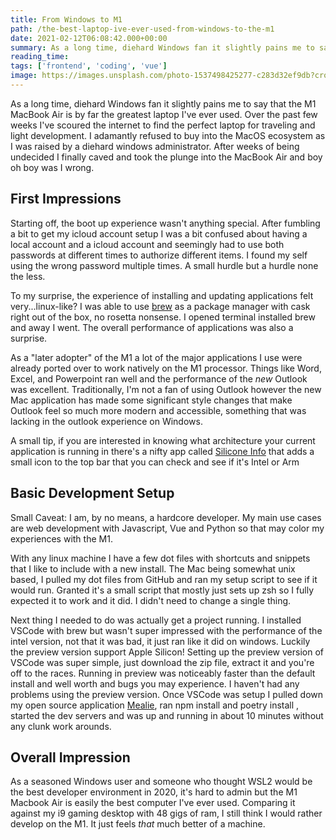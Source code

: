 ```yaml
---
title: From Windows to M1
path: /the-best-laptop-ive-ever-used-from-windows-to-the-m1
date: 2021-02-12T06:08:42.000+00:00
summary: As a long time, diehard Windows fan it slightly pains me to say that the M1 MacBook Air is by far the greatest laptop I've ever used. I adamantly refused to buy into the MacOS ecosystem but after weeks of being undecided on a new laptop I finally caved and took the plunge into the MacBook Air.
reading_time: 
tags: ['frontend', 'coding', 'vue']
image: https://images.unsplash.com/photo-1537498425277-c283d32ef9db?crop=entropy&cs=tinysrgb&fit=max&fm=jpg&ixid=MXwxMTc3M3wwfDF8c2VhcmNofDF8fG1hY2Jvb2t8ZW58MHx8fA&ixlib=rb-1.2.1&q=80&w=2000
---
```


As a long time, diehard Windows fan it slightly pains me to say that the M1 MacBook Air is by far the greatest laptop I've ever used. Over the past few weeks I've scoured the internet to find the perfect laptop for traveling and light development. I adamantly refused to buy into the MacOS ecosystem as I was raised by a diehard windows administrator. After weeks of being undecided I finally caved and took the plunge into the MacBook Air and boy oh boy was I wrong.

First Impressions
-----------------

Starting off, the boot up experience wasn't anything special. After fumbling a bit to get my icloud account setup I was a bit confused about having a local account and a icloud account and seemingly had to use both passwords at different times to authorize different items. I found my self using the wrong password multiple times. A small hurdle but a hurdle none the less. 

To my surprise, the experience of installing and updating applications felt very...linux-like? I was able to use [brew](https://brew.sh/) as a package manager with cask right out of the box, no rosetta nonsense. I opened terminal installed brew and away I went. The overall performance of applications was also a surprise.

As a "later adopter" of the M1 a lot of the major applications I use were already ported over to work natively on the M1 processor. Things like Word, Excel, and Powerpoint ran well and the performance of the *new* Outlook was excellent. Traditionally, I'm not a fan of using Outlook however the new Mac application has made some significant style changes that make Outlook feel so much more modern and accessible, something that was lacking in the outlook experience on Windows. 

A small tip, if you are interested in knowing what architecture your current application is running in there's a nifty app called [Silicone Info](https://apps.apple.com/us/app/silicon-info/id1542271266?mt=12) that adds a small icon to the top bar that you can check and see if it's Intel or Arm 

Basic Development Setup
-----------------------

Small Caveat: I am, by no means, a hardcore developer. My main use cases are web development with Javascript, Vue and Python so that may color my experiences with the M1. 

With any linux machine I have a few dot files with shortcuts and snippets that I like to include with a new install. The Mac being somewhat unix based, I pulled my dot files from GitHub and ran my setup script to see if it would run. Granted it's a small script that mostly just sets up zsh so I fully expected it to work and it did. I didn't need to change a single thing. 

Next thing I needed to do was actually get a project running. I installed VSCode with brew but wasn't super impressed with the performance of the intel version, not that it was bad, it just ran like it did on windows. Luckily the preview version support Apple Silicon! Setting up the preview version of VSCode was super simple, just download the zip file, extract it and you're off to the races. Running in preview was noticeably faster than the default install and well worth and bugs you may experience. I haven't had any problems using the preview version. Once VSCode was setup I pulled down my open source application [Mealie](https://github.com/hay-kot/mealie), ran npm install and poetry install , started the dev servers and was up and running in about 10 minutes without any clunk work arounds. 

Overall Impression
------------------

As a seasoned Windows user and someone who thought WSL2 would be the best developer environment in 2020, it's hard to admin but the M1 Macbook Air is easily the best computer I've ever used. Comparing it against my i9 gaming desktop with 48 gigs of ram, I still think I would rather develop on the M1. It just feels *that* much better of a machine. 

